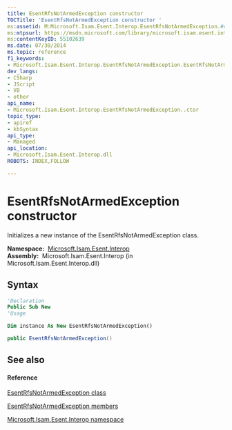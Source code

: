 ```yaml
---
title: EsentRfsNotArmedException constructor 
TOCTitle: 'EsentRfsNotArmedException constructor '
ms:assetid: M:Microsoft.Isam.Esent.Interop.EsentRfsNotArmedException.#ctor
ms:mtpsurl: https://msdn.microsoft.com/library/microsoft.isam.esent.interop.esentrfsnotarmedexception.esentrfsnotarmedexception(v=EXCHG.10)
ms:contentKeyID: 55102639
ms.date: 07/30/2014
ms.topic: reference
f1_keywords:
- Microsoft.Isam.Esent.Interop.EsentRfsNotArmedException.EsentRfsNotArmedException
dev_langs:
- CSharp
- JScript
- VB
- other
api_name: 
- Microsoft.Isam.Esent.Interop.EsentRfsNotArmedException..ctor
topic_type: 
- apiref
- kbSyntax
api_type: 
- Managed
api_location: 
- Microsoft.Isam.Esent.Interop.dll
ROBOTS: INDEX,FOLLOW

---
```


# EsentRfsNotArmedException constructor

Initializes a new instance of the EsentRfsNotArmedException class.

**Namespace:**  [Microsoft.Isam.Esent.Interop](./microsoft.isam.esent.interop-namespace.md)  
**Assembly:**  Microsoft.Isam.Esent.Interop (in Microsoft.Isam.Esent.Interop.dll)

## Syntax

``` vb
'Declaration
Public Sub New
'Usage

Dim instance As New EsentRfsNotArmedException()
```

``` csharp
public EsentRfsNotArmedException()
```

## See also

#### Reference

[EsentRfsNotArmedException class](./esentrfsnotarmedexception-class.md)

[EsentRfsNotArmedException members](./esentrfsnotarmedexception-members.md)

[Microsoft.Isam.Esent.Interop namespace](./microsoft.isam.esent.interop-namespace.md)